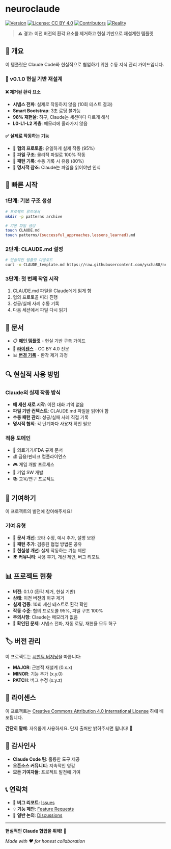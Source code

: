 # neuroclaude

[![Version](https://img.shields.io/badge/Version-0.1.0-red.svg)](https://github.com/yscha88/neuroclaude)
[![License: CC BY 4.0](https://img.shields.io/badge/License-CC%20BY%204.0-lightgrey.svg)](http://creativecommons.org/licenses/by/4.0/)
[![Contributors](https://img.shields.io/badge/Contributors-1-green.svg)](CONTRIBUTORS.md)
[![Reality](https://img.shields.io/badge/Reality-Based-brightgreen.svg)](CHANGELOG.md)


> **⚠️ 경고: 이전 버전의 환각 요소를 제거하고 현실 기반으로 재설계한 템플릿**

## 🎯 개요

이 템플릿은 Claude Code와 현실적으로 협업하기 위한 수동 지식 관리 가이드입니다.

### 🔴 v0.1.0 현실 기반 재설계

#### ❌ 제거된 환각 요소
- **시냅스 전파**: 실제로 작동하지 않음 (10회 테스트 결과)
- **Smart Bootstrap**: 3초 로딩 불가능
- **98% 재현율**: 허구, Claude는 세션마다 다르게 해석
- **L0-L1-L2 계층**: 메모리에 올라가지 않음

#### ✅ 실제로 작동하는 기능
- 🤝 **협의 프로토콜**: 유일하게 실제 작동 (95%)
- 📁 **파일 구조**: 물리적 파일로 100% 작동
- 📝 **패턴 기록**: 수동 기록 시 유용 (80%)
- 📃 **명시적 참조**: Claude는 파일을 읽어야만 인식

## 🚀 빠른 시작

### 1단계: 기본 구조 생성
```bash
# 프로젝트 루트에서
mkdir -p patterns archive

# 기본 파일 생성
touch CLAUDE.md
touch patterns/{successful_approaches,lessons_learned}.md
```

### 2단계: CLAUDE.md 설정
```bash
# 현실적인 템플릿 다운로드
curl -o CLAUDE_template.md https://raw.githubusercontent.com/yscha88/neuroclaude/main/neuroclaude.template.md
```

### 3단계: 첫 번째 작업 시작
1. CLAUDE.md 파일을 Claude에게 읽게 함
2. 협의 프로토콜 따라 진행
3. 성공/실패 사례 수동 기록
4. 다음 세션에서 파일 다시 읽기

## 📖 문서

- 📋 **[메인 템플릿](neuroclaude.template.md)** - 현실 기반 구축 가이드
- 📄 **[라이센스](LICENSE)** - CC BY 4.0 전문
- 📊 **[변경 기록](CHANGELOG.md)** - 환각 제거 과정

## 🔍 현실적 사용 방법

### Claude의 실제 작동 방식
- **매 세션 새로 시작**: 이전 대화 기억 없음
- **파일 기반 컨텍스트**: CLAUDE.md 파일을 읽어야 함
- **수동 패턴 관리**: 성공/실패 사례 직접 기록
- **명시적 협의**: 각 단계마다 사용자 확인 필요

### 적용 도메인
- 🏥 의료기기/FDA 규제 문서
- 💰 금융/핀테크 컴플라이언스  
- 🎮 게임 개발 프로세스
- 🏢 기업 SW 개발
- 📚 교육/연구 프로젝트

## 🤝 기여하기

이 프로젝트의 발전에 참여해주세요!

### 기여 유형
- 📝 **문서 개선**: 오타 수정, 예시 추가, 설명 보완
- 🎯 **패턴 추가**: 검증된 협업 방법론 공유
- 🔧 **현실성 개선**: 실제 작동하는 기능 제안
- 🌍 **커뮤니티**: 사용 후기, 개선 제안, 버그 리포트

## 📊 프로젝트 현황

- **버전**: 0.1.0 (환각 제거, 현실 기반)
- **상태**: 이전 버전의 허구 제거
- **실제 검증**: 10회 세션 테스트로 환각 확인
- **작동 수준**: 협의 프로토콜 95%, 파일 구조 100%
- **주의사항**: Claude는 메모리가 없음
- **🔴 확인된 문제**: 시냅스 전파, 자동 로딩, 재현율 모두 허구

## 🏷️ 버전 관리

이 프로젝트는 [시맨틱 버저닝](https://semver.org/)을 따릅니다:

- **MAJOR**: 근본적 재설계 (0.x.x)
- **MINOR**: 기능 추가 (x.y.0)  
- **PATCH**: 버그 수정 (x.y.z)

## 📄 라이센스

이 프로젝트는 [Creative Commons Attribution 4.0 International License](http://creativecommons.org/licenses/by/4.0/) 하에 배포됩니다.

**간단히 말해**: 자유롭게 사용하세요. 단지 출처만 밝혀주시면 됩니다! 🎉

## 🙏 감사인사

- **Claude Code 팀**: 훌륭한 도구 제공
- **오픈소스 커뮤니티**: 지속적인 영감
- **모든 기여자들**: 프로젝트 발전에 기여

## 📞 연락처

- 🐛 **버그 리포트**: [Issues](https://github.com/yscha88/neuroclaude/issues)
- 💡 **기능 제안**: [Feature Requests](https://github.com/yscha88/neuroclaude/issues/new?template=feature_request.md)
- 💬 **일반 논의**: [Discussions](https://github.com/yscha88/neuroclaude/discussions)

---

**현실적인 Claude 협업을 위해!** 🚀

_Made with ❤️ for honest collaboration_